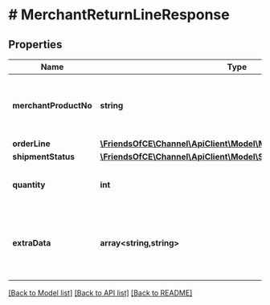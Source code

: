# # MerchantReturnLineResponse

## Properties

Name | Type | Description | Notes
------------ | ------------- | ------------- | -------------
**merchantProductNo** | **string** | The unique product reference used by the Merchant (sku). | [optional]
**orderLine** | [**\FriendsOfCE\Channel\ApiClient\Model\MerchantOrderLineResponse**](MerchantOrderLineResponse.md) |  | [optional]
**shipmentStatus** | [**\FriendsOfCE\Channel\ApiClient\Model\ShipmentLineStatus**](ShipmentLineStatus.md) |  | [optional]
**quantity** | **int** | Number of items of the product in this return. |
**extraData** | **array<string,string>** | Extra data on the returnline. Each item must have an unqiue key | [optional]

[[Back to Model list]](../../README.md#models) [[Back to API list]](../../README.md#endpoints) [[Back to README]](../../README.md)
